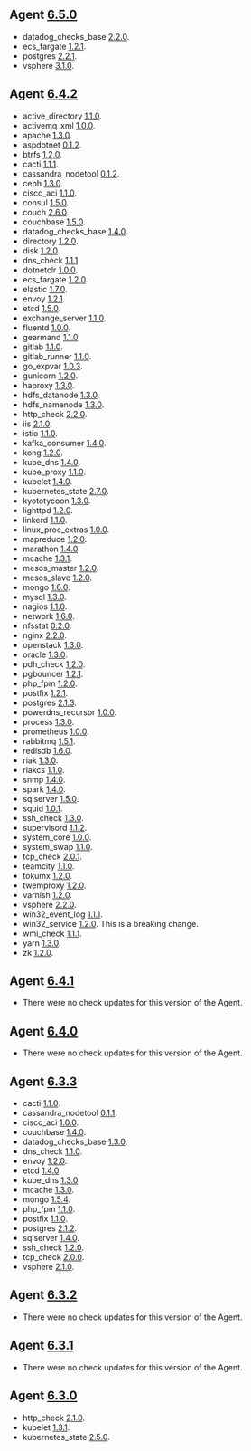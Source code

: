 ## Agent [6.5.0](https://github.com/DataDog/datadog-agent/blob/master/CHANGELOG.rst#6.5.0)

* datadog_checks_base [2.2.0](https://github.com/DataDog/integrations-core/blob/master/datadog_checks_base/CHANGELOG.md). 
* ecs_fargate [1.2.1](https://github.com/DataDog/integrations-core/blob/master/ecs_fargate/CHANGELOG.md). 
* postgres [2.2.1](https://github.com/DataDog/integrations-core/blob/master/postgres/CHANGELOG.md). 
* vsphere [3.1.0](https://github.com/DataDog/integrations-core/blob/master/vsphere/CHANGELOG.md). 

## Agent [6.4.2](https://github.com/DataDog/datadog-agent/blob/master/CHANGELOG.rst#6.4.2)

* active_directory [1.1.0](https://github.com/DataDog/integrations-core/blob/master/active_directory/CHANGELOG.md). 
* activemq_xml [1.0.0](https://github.com/DataDog/integrations-core/blob/master/activemq_xml/CHANGELOG.md). 
* apache [1.3.0](https://github.com/DataDog/integrations-core/blob/master/apache/CHANGELOG.md). 
* aspdotnet [0.1.2](https://github.com/DataDog/integrations-core/blob/master/aspdotnet/CHANGELOG.md). 
* btrfs [1.2.0](https://github.com/DataDog/integrations-core/blob/master/btrfs/CHANGELOG.md). 
* cacti [1.1.1](https://github.com/DataDog/integrations-core/blob/master/cacti/CHANGELOG.md). 
* cassandra_nodetool [0.1.2](https://github.com/DataDog/integrations-core/blob/master/cassandra_nodetool/CHANGELOG.md). 
* ceph [1.3.0](https://github.com/DataDog/integrations-core/blob/master/ceph/CHANGELOG.md). 
* cisco_aci [1.1.0](https://github.com/DataDog/integrations-core/blob/master/cisco_aci/CHANGELOG.md). 
* consul [1.5.0](https://github.com/DataDog/integrations-core/blob/master/consul/CHANGELOG.md). 
* couch [2.6.0](https://github.com/DataDog/integrations-core/blob/master/couch/CHANGELOG.md). 
* couchbase [1.5.0](https://github.com/DataDog/integrations-core/blob/master/couchbase/CHANGELOG.md). 
* datadog_checks_base [1.4.0](https://github.com/DataDog/integrations-core/blob/master/datadog_checks_base/CHANGELOG.md). 
* directory [1.2.0](https://github.com/DataDog/integrations-core/blob/master/directory/CHANGELOG.md). 
* disk [1.2.0](https://github.com/DataDog/integrations-core/blob/master/disk/CHANGELOG.md). 
* dns_check [1.1.1](https://github.com/DataDog/integrations-core/blob/master/dns_check/CHANGELOG.md). 
* dotnetclr [1.0.0](https://github.com/DataDog/integrations-core/blob/master/dotnetclr/CHANGELOG.md). 
* ecs_fargate [1.2.0](https://github.com/DataDog/integrations-core/blob/master/ecs_fargate/CHANGELOG.md). 
* elastic [1.7.0](https://github.com/DataDog/integrations-core/blob/master/elastic/CHANGELOG.md). 
* envoy [1.2.1](https://github.com/DataDog/integrations-core/blob/master/envoy/CHANGELOG.md). 
* etcd [1.5.0](https://github.com/DataDog/integrations-core/blob/master/etcd/CHANGELOG.md). 
* exchange_server [1.1.0](https://github.com/DataDog/integrations-core/blob/master/exchange_server/CHANGELOG.md). 
* fluentd [1.0.0](https://github.com/DataDog/integrations-core/blob/master/fluentd/CHANGELOG.md). 
* gearmand [1.1.0](https://github.com/DataDog/integrations-core/blob/master/gearmand/CHANGELOG.md). 
* gitlab [1.1.0](https://github.com/DataDog/integrations-core/blob/master/gitlab/CHANGELOG.md). 
* gitlab_runner [1.1.0](https://github.com/DataDog/integrations-core/blob/master/gitlab_runner/CHANGELOG.md). 
* go_expvar [1.0.3](https://github.com/DataDog/integrations-core/blob/master/go_expvar/CHANGELOG.md). 
* gunicorn [1.2.0](https://github.com/DataDog/integrations-core/blob/master/gunicorn/CHANGELOG.md). 
* haproxy [1.3.0](https://github.com/DataDog/integrations-core/blob/master/haproxy/CHANGELOG.md). 
* hdfs_datanode [1.3.0](https://github.com/DataDog/integrations-core/blob/master/hdfs_datanode/CHANGELOG.md). 
* hdfs_namenode [1.3.0](https://github.com/DataDog/integrations-core/blob/master/hdfs_namenode/CHANGELOG.md). 
* http_check [2.2.0](https://github.com/DataDog/integrations-core/blob/master/http_check/CHANGELOG.md). 
* iis [2.1.0](https://github.com/DataDog/integrations-core/blob/master/iis/CHANGELOG.md). 
* istio [1.1.0](https://github.com/DataDog/integrations-core/blob/master/istio/CHANGELOG.md). 
* kafka_consumer [1.4.0](https://github.com/DataDog/integrations-core/blob/master/kafka_consumer/CHANGELOG.md). 
* kong [1.2.0](https://github.com/DataDog/integrations-core/blob/master/kong/CHANGELOG.md). 
* kube_dns [1.4.0](https://github.com/DataDog/integrations-core/blob/master/kube_dns/CHANGELOG.md). 
* kube_proxy [1.1.0](https://github.com/DataDog/integrations-core/blob/master/kube_proxy/CHANGELOG.md). 
* kubelet [1.4.0](https://github.com/DataDog/integrations-core/blob/master/kubelet/CHANGELOG.md). 
* kubernetes_state [2.7.0](https://github.com/DataDog/integrations-core/blob/master/kubernetes_state/CHANGELOG.md). 
* kyototycoon [1.3.0](https://github.com/DataDog/integrations-core/blob/master/kyototycoon/CHANGELOG.md). 
* lighttpd [1.2.0](https://github.com/DataDog/integrations-core/blob/master/lighttpd/CHANGELOG.md). 
* linkerd [1.1.0](https://github.com/DataDog/integrations-core/blob/master/linkerd/CHANGELOG.md). 
* linux_proc_extras [1.0.0](https://github.com/DataDog/integrations-core/blob/master/linux_proc_extras/CHANGELOG.md). 
* mapreduce [1.2.0](https://github.com/DataDog/integrations-core/blob/master/mapreduce/CHANGELOG.md). 
* marathon [1.4.0](https://github.com/DataDog/integrations-core/blob/master/marathon/CHANGELOG.md). 
* mcache [1.3.1](https://github.com/DataDog/integrations-core/blob/master/mcache/CHANGELOG.md). 
* mesos_master [1.2.0](https://github.com/DataDog/integrations-core/blob/master/mesos_master/CHANGELOG.md). 
* mesos_slave [1.2.0](https://github.com/DataDog/integrations-core/blob/master/mesos_slave/CHANGELOG.md). 
* mongo [1.6.0](https://github.com/DataDog/integrations-core/blob/master/mongo/CHANGELOG.md). 
* mysql [1.3.0](https://github.com/DataDog/integrations-core/blob/master/mysql/CHANGELOG.md). 
* nagios [1.1.0](https://github.com/DataDog/integrations-core/blob/master/nagios/CHANGELOG.md). 
* network [1.6.0](https://github.com/DataDog/integrations-core/blob/master/network/CHANGELOG.md). 
* nfsstat [0.2.0](https://github.com/DataDog/integrations-core/blob/master/nfsstat/CHANGELOG.md). 
* nginx [2.2.0](https://github.com/DataDog/integrations-core/blob/master/nginx/CHANGELOG.md). 
* openstack [1.3.0](https://github.com/DataDog/integrations-core/blob/master/openstack/CHANGELOG.md). 
* oracle [1.3.0](https://github.com/DataDog/integrations-core/blob/master/oracle/CHANGELOG.md). 
* pdh_check [1.2.0](https://github.com/DataDog/integrations-core/blob/master/pdh_check/CHANGELOG.md). 
* pgbouncer [1.2.1](https://github.com/DataDog/integrations-core/blob/master/pgbouncer/CHANGELOG.md). 
* php_fpm [1.2.0](https://github.com/DataDog/integrations-core/blob/master/php_fpm/CHANGELOG.md). 
* postfix [1.2.1](https://github.com/DataDog/integrations-core/blob/master/postfix/CHANGELOG.md). 
* postgres [2.1.3](https://github.com/DataDog/integrations-core/blob/master/postgres/CHANGELOG.md). 
* powerdns_recursor [1.0.0](https://github.com/DataDog/integrations-core/blob/master/powerdns_recursor/CHANGELOG.md). 
* process [1.3.0](https://github.com/DataDog/integrations-core/blob/master/process/CHANGELOG.md). 
* prometheus [1.0.0](https://github.com/DataDog/integrations-core/blob/master/prometheus/CHANGELOG.md). 
* rabbitmq [1.5.1](https://github.com/DataDog/integrations-core/blob/master/rabbitmq/CHANGELOG.md). 
* redisdb [1.6.0](https://github.com/DataDog/integrations-core/blob/master/redisdb/CHANGELOG.md). 
* riak [1.3.0](https://github.com/DataDog/integrations-core/blob/master/riak/CHANGELOG.md). 
* riakcs [1.1.0](https://github.com/DataDog/integrations-core/blob/master/riakcs/CHANGELOG.md). 
* snmp [1.4.0](https://github.com/DataDog/integrations-core/blob/master/snmp/CHANGELOG.md). 
* spark [1.4.0](https://github.com/DataDog/integrations-core/blob/master/spark/CHANGELOG.md). 
* sqlserver [1.5.0](https://github.com/DataDog/integrations-core/blob/master/sqlserver/CHANGELOG.md). 
* squid [1.0.1](https://github.com/DataDog/integrations-core/blob/master/squid/CHANGELOG.md). 
* ssh_check [1.3.0](https://github.com/DataDog/integrations-core/blob/master/ssh_check/CHANGELOG.md). 
* supervisord [1.1.2](https://github.com/DataDog/integrations-core/blob/master/supervisord/CHANGELOG.md). 
* system_core [1.0.0](https://github.com/DataDog/integrations-core/blob/master/system_core/CHANGELOG.md). 
* system_swap [1.1.0](https://github.com/DataDog/integrations-core/blob/master/system_swap/CHANGELOG.md). 
* tcp_check [2.0.1](https://github.com/DataDog/integrations-core/blob/master/tcp_check/CHANGELOG.md). 
* teamcity [1.1.0](https://github.com/DataDog/integrations-core/blob/master/teamcity/CHANGELOG.md). 
* tokumx [1.2.0](https://github.com/DataDog/integrations-core/blob/master/tokumx/CHANGELOG.md). 
* twemproxy [1.2.0](https://github.com/DataDog/integrations-core/blob/master/twemproxy/CHANGELOG.md). 
* varnish [1.2.0](https://github.com/DataDog/integrations-core/blob/master/varnish/CHANGELOG.md). 
* vsphere [2.2.0](https://github.com/DataDog/integrations-core/blob/master/vsphere/CHANGELOG.md). 
* win32_event_log [1.1.1](https://github.com/DataDog/integrations-core/blob/master/win32_event_log/CHANGELOG.md). 
* win32_service [1.2.0](https://github.com/DataDog/integrations-core/blob/master/win32_service/CHANGELOG.md). This is a breaking change.
* wmi_check [1.1.1](https://github.com/DataDog/integrations-core/blob/master/wmi_check/CHANGELOG.md). 
* yarn [1.3.0](https://github.com/DataDog/integrations-core/blob/master/yarn/CHANGELOG.md). 
* zk [1.2.0](https://github.com/DataDog/integrations-core/blob/master/zk/CHANGELOG.md). 

## Agent [6.4.1](https://github.com/DataDog/datadog-agent/blob/master/CHANGELOG.rst#6.4.1)

* There were no check updates for this version of the Agent.

## Agent [6.4.0](https://github.com/DataDog/datadog-agent/blob/master/CHANGELOG.rst#6.4.0)

* There were no check updates for this version of the Agent.

## Agent [6.3.3](https://github.com/DataDog/datadog-agent/blob/master/CHANGELOG.rst#6.3.3)

* cacti [1.1.0](https://github.com/DataDog/integrations-core/blob/master/cacti/CHANGELOG.md). 
* cassandra_nodetool [0.1.1](https://github.com/DataDog/integrations-core/blob/master/cassandra_nodetool/CHANGELOG.md). 
* cisco_aci [1.0.0](https://github.com/DataDog/integrations-core/blob/master/cisco_aci/CHANGELOG.md). 
* couchbase [1.4.0](https://github.com/DataDog/integrations-core/blob/master/couchbase/CHANGELOG.md). 
* datadog_checks_base [1.3.0](https://github.com/DataDog/integrations-core/blob/master/datadog_checks_base/CHANGELOG.md). 
* dns_check [1.1.0](https://github.com/DataDog/integrations-core/blob/master/dns_check/CHANGELOG.md). 
* envoy [1.2.0](https://github.com/DataDog/integrations-core/blob/master/envoy/CHANGELOG.md). 
* etcd [1.4.0](https://github.com/DataDog/integrations-core/blob/master/etcd/CHANGELOG.md). 
* kube_dns [1.3.0](https://github.com/DataDog/integrations-core/blob/master/kube_dns/CHANGELOG.md). 
* mcache [1.3.0](https://github.com/DataDog/integrations-core/blob/master/mcache/CHANGELOG.md). 
* mongo [1.5.4](https://github.com/DataDog/integrations-core/blob/master/mongo/CHANGELOG.md). 
* php_fpm [1.1.0](https://github.com/DataDog/integrations-core/blob/master/php_fpm/CHANGELOG.md). 
* postfix [1.1.0](https://github.com/DataDog/integrations-core/blob/master/postfix/CHANGELOG.md). 
* postgres [2.1.2](https://github.com/DataDog/integrations-core/blob/master/postgres/CHANGELOG.md). 
* sqlserver [1.4.0](https://github.com/DataDog/integrations-core/blob/master/sqlserver/CHANGELOG.md). 
* ssh_check [1.2.0](https://github.com/DataDog/integrations-core/blob/master/ssh_check/CHANGELOG.md). 
* tcp_check [2.0.0](https://github.com/DataDog/integrations-core/blob/master/tcp_check/CHANGELOG.md). 
* vsphere [2.1.0](https://github.com/DataDog/integrations-core/blob/master/vsphere/CHANGELOG.md). 

## Agent [6.3.2](https://github.com/DataDog/datadog-agent/blob/master/CHANGELOG.rst#6.3.2)

* There were no check updates for this version of the Agent.

## Agent [6.3.1](https://github.com/DataDog/datadog-agent/blob/master/CHANGELOG.rst#6.3.1)

* There were no check updates for this version of the Agent.

## Agent [6.3.0](https://github.com/DataDog/datadog-agent/blob/master/CHANGELOG.rst#6.3.0)

* http_check [2.1.0](https://github.com/DataDog/integrations-core/blob/master/http_check/CHANGELOG.md). 
* kubelet [1.3.1](https://github.com/DataDog/integrations-core/blob/master/kubelet/CHANGELOG.md). 
* kubernetes_state [2.5.0](https://github.com/DataDog/integrations-core/blob/master/kubernetes_state/CHANGELOG.md). 

